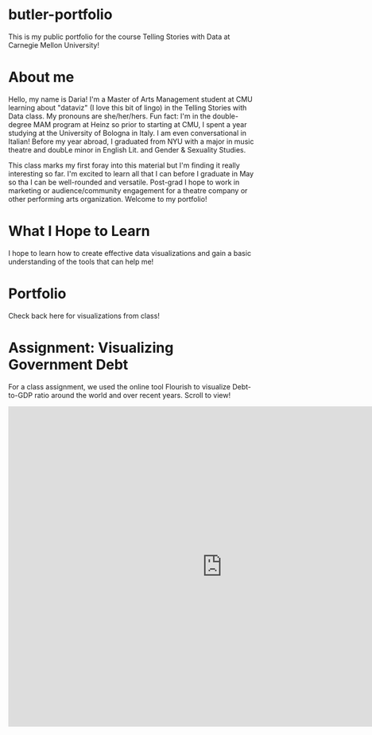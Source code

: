 # butler-portfolio
This is my public portfolio for the course Telling Stories with Data at Carnegie Mellon University!

# About me
Hello, my name is Daria! I'm a Master of Arts Management student at CMU learning about "dataviz" (I love this bit of lingo) in the Telling Stories with Data class. My pronouns are she/her/hers. Fun fact: I'm in the double-degree MAM program at Heinz so prior to starting at CMU, I spent a year studying at the University of Bologna in Italy. I am even conversational in Italian! Before my year abroad, I graduated from NYU with a major in music theatre and doubLe minor in English Lit. and Gender & Sexuality Studies.

This class marks my first foray into this material but I'm finding it really interesting so far. I'm excited to learn all that I can before I graduate in May so tha I can be well-rounded and versatile. Post-grad I hope to work in marketing or audience/community engagement for a theatre company or other performing arts organization. Welcome to my portfolio!

# What I Hope to Learn
I hope to learn how to create effective data visualizations and gain a basic understanding of the tools that can help me!

# Portfolio
Check back here for visualizations from class!

# Assignment: Visualizing Government Debt
For a class assignment, we used the online tool Flourish to visualize Debt-to-GDP ratio around the world and over recent years. Scroll to view!
<iframe src="https://data.oecd.org/chart/6gMF" width="860" height="645" style="border: 0" mozallowfullscreen="true" webkitallowfullscreen="true" allowfullscreen="true"><a href="https://data.oecd.org/chart/6gMF" target="_blank">OECD Chart: General government debt, Total, % of GDP, Annual, 2019</a></iframe>
<div class="flourish-embed flourish-chart" data-src="visualisation/5291010"><script src="https://public.flourish.studio/resources/embed.js"></script></div>
